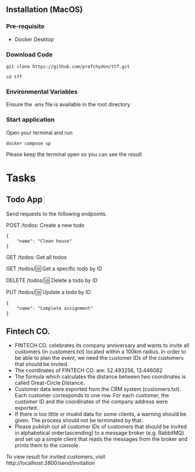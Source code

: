 ## Installation (MacOS)

### Pre-requisite
* Docker Desktop

### Download Code
```
git clone https://github.com/profchydon/ttf.git
```

```
cd tff
```

### Environmental Variables
Ensure the .env file is available in the root directory

### Start application
Open your terminal and run

```
docker compose up
```

Please keep the terminal open so you can see the result


# Tasks

## Todo App

Send requests to the following endpoints.

POST /todos: Create a new todo

```
{
    "name": "Clean house"
}
```

GET /todos: Get all todos

GET /todos/:id: Get a specific todo by ID

DELETE /todos/:id: Delete a todo by ID

PUT /todos/:id: Update a todo by ID
```
{
    "name": "Complete assignment"
}
```


## Fintech CO.
- FINTECH CO. celebrates its company anniversary and wants to invite all customers (in
customers.txt) located within a 100km radius. In order to be able to plan the event, we need
the customer IDs of the customers that should be invited.
- The coordinates of FINTECH CO. are: 52.493256, 13.446082
- The formula which calculates the distance between two coordinates is called Great-Circle
Distance.
- Customer data were exported from the CRM system (customers.txt). Each customer
corresponds to one row. For each customer, the customer ID and the coordinates of the
company address were exported.
- If there is too little or invalid data for some clients, a warning should be given. The process
should not be terminated by that.
- Please publish out all customer IDs of customers that should be invited in alphabetical
order(ascending) to a message broker (e.g. RabbitMQ) and set up a simple client
that reads the messages from the broker and prints them to the console.


To view result for invited customers, visit http://localhost:3800/send/invitation